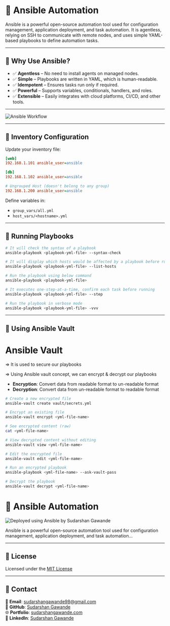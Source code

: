 # 🚀 Ansible Automation

Ansible is a powerful open-source automation tool used for configuration management, application deployment, and task automation. It is agentless, relying on SSH to communicate with remote nodes, and uses simple YAML-based playbooks to define automation tasks.

---

## 🧠 Why Use Ansible?

- ✅ **Agentless** – No need to install agents on managed nodes.
- ✅ **Simple** – Playbooks are written in YAML, which is human-readable.
- ✅ **Idempotent** – Ensures tasks run only if required.
- ✅ **Powerful** – Supports variables, conditionals, handlers, and roles.
- ✅ **Extensible** – Easily integrates with cloud platforms, CI/CD, and other tools.

---

![Ansible Workflow](https://www.tutorialspoint.com/ansible/images/ansible_works.jpg)

---

## 📂 Inventory Configuration

Update your inventory file:
```ini
[web]
192.168.1.101 ansible_user=ansible

[db]
192.168.1.102 ansible_user=ansible

# Ungrouped Host (doesn't belong to any group)
192.168.1.200 ansible_user=ansible
```

Define variables in:
- `group_vars/all.yml`
- `host_vars/<hostname>.yml`

---

## 📜 Running Playbooks

```bash
# It will check the syntax of a playbook
ansible-playbook <playbook-yml-file> --syntax-check

# It will display which hosts would be affected by a playbook before run
ansible-playbook <playbook-yml-file> --list-hosts

# Run the playbook using below command
ansible-playbook <playbook-yml-file>

# It executes one-step-at-a-time, confirm each task before running
ansible-playbook <playbook-yml-file> --step

# Run the playbook in verbose mode
ansible-playbook <playbook-yml-file> -vvv
```

---

## 🔐 Using Ansible Vault

Ansible Vault
===============

=> It is used to secure our playbooks

=> Using Ansible vault concept, we can encrypt & decrypt our playbooks	

  - **Encryption**: Convert data from readable format to un-readable format  
  - **Decryption**: Convert data from un-readable format to readable format

```bash
# Create a new encrypted file
ansible-vault create vault/secrets.yml

# Encrypt an existing file
ansible-vault encrypt <yml-file-name>

# See encrypted content (raw)
cat <yml-file-name>

# View decrypted content without editing
ansible-vault view <yml-file-name>

# Edit the encrypted file
ansible-vault edit <yml-file-name>

# Run an encrypted playbook
ansible-playbook <yml-file-name> --ask-vault-pass

# Decrypt the playbook
ansible-vault decrypt <yml-file-name>
```

# 🚀 Ansible Automation

![Deployed using Ansible by Sudarshan Gawande](https://github.com/sudarshan-gawande/extra-images/blob/main/ansible-deployment.png)

Ansible is a powerful open-source automation tool used for configuration management, application deployment, and task automation...

---

## 📄 License

Licensed under the [MIT License](LICENSE)

---

## 📧 Contact  
📧 **Email**: [sudarshangawande98@gmail.com](mailto:sudarshangawande98@gmail.com)  
🔗 **GitHub**: [Sudarshan Gawande](https://github.com/sudarshan-gawande)  
🌐 **Portfolio**: [sudarshangawande.com](https://sudarshangawande.com)  
💼 **LinkedIn**: [Sudarshan Gawande](https://www.linkedin.com/in/sudarshan-gawande/)  

